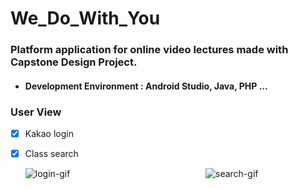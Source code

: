# We_Do_With_You
### Platform application for online video lectures made with Capstone Design Project.
- ####  Development Environment : Android Studio, Java, PHP ...

### User View

- [x] Kakao login
- [x] Class search

  ![login-gif](https://user-images.githubusercontent.com/33143335/102000711-876fb600-3d2d-11eb-9ba2-bce61c1c3174.gif)  &nbsp;&nbsp;&nbsp;&nbsp;&nbsp; &nbsp;&nbsp;&nbsp;&nbsp;&nbsp; &nbsp;&nbsp;&nbsp;&nbsp;&nbsp; &nbsp;&nbsp;&nbsp;&nbsp;&nbsp; &nbsp;&nbsp;&nbsp;&nbsp;&nbsp; &nbsp;&nbsp;&nbsp;&nbsp;&nbsp; &nbsp;&nbsp;&nbsp;&nbsp;&nbsp; &nbsp;&nbsp;&nbsp;&nbsp;&nbsp; &nbsp;&nbsp;&nbsp;&nbsp;&nbsp;  ![search-gif](https://user-images.githubusercontent.com/33143335/102000811-78d5ce80-3d2e-11eb-98aa-911cff12b2ba.gif)
  
